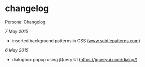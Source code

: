 # changelog
Personal Changelog

*7 May 2015*
+ inserted background patterns in CSS (www.subtlepatterns.com)

*6 May 2015*
+ dialogbox popup using jQuery UI (https://jqueryui.com/dialog/)
